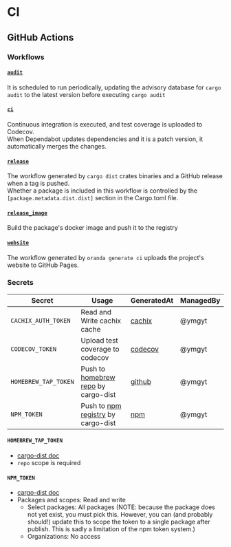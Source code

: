 # CI

## GitHub Actions

### Workflows

#### [`audit`](.github/workflows/audit.yaml)  

It is scheduled to run periodically, updating the advisory database for `cargo audit` to the latest version before executing `cargo audit`

#### [`ci`](.github/workflows/ci.yaml)

Continuous integration is executed, and test coverage is uploaded to Codecov.  
When Dependabot updates dependencies and it is a patch version, it automatically merges the changes.

#### [`release`](.github/workflows/release.yml)

The workflow generated by `cargo dist` crates binaries and a GitHub release when a tag is pushed.  
Whether a package is included in this workflow is controlled by the `[package.metadata.dist.dist]` section in the Cargo.toml file.

#### [`release_image`](.github/workflows/release_image.yml)

Build the package's docker image and push it to the registry

#### [`website`](.github/workflows/website.yaml)

The workflow generated by `oranda generate ci` uploads the project's website to GitHub Pages.


### Secrets

| Secret               | Usage                           | GeneratedAt                                                      | ManagedBy | 
| ---                  | ---                             | ---                                                              | ---       |
| `CACHIX_AUTH_TOKEN`  | Read and Write cachix cache     | [cachix](https://app.cachix.org/personal-auth-tokens)            | @ymgyt    |
| `CODECOV_TOKEN`      | Upload test coverage to codecov | [codecov](https://app.codecov.io/gh/ymgyt/syndicationd/settings) | @ymgyt    |
| `HOMEBREW_TAP_TOKEN` | Push to [homebrew repo](https://github.com/ymgyt/homebrew-syndicationd/tree/main) by cargo-dist | [github](https://github.com/settings/tokens)       | @ymgyt | 
| `NPM_TOKEN`          | Push to [npm registry](https://www.npmjs.com/settings/syndicationd/packages) by cargo-dist      | [npm](https://www.npmjs.com/settings/ymgyt/tokens) | @ymgyt |


#### `HOMEBREW_TAP_TOKEN`

* [cargo-dist doc](https://opensource.axo.dev/cargo-dist/book/installers/homebrew.html)
* `repo` scope is required

#### `NPM_TOKEN`

* [cargo-dist doc](https://opensource.axo.dev/cargo-dist/book/installers/npm.html)
* Packages and scopes: Read and write
  * Select packages: All packages (NOTE: because the package does not yet exist, you must pick this. However, you can (and probably should!) update this to scope the token to a single package after publish. This is sadly a limitation of the npm token system.)
  * Organizations: No access

 
